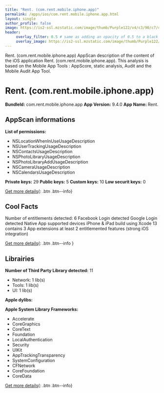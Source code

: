```yaml
---
title: "Rent. (com.rent.mobile.iphone.app)"
permalink: /apps/ios/com.rent.mobile.iphone.app.html
layout: single
author_profile: false
image: https://is2-ssl.mzstatic.com/image/thumb/Purple122/v4/c3/90/c7/c390c762-f9c4-683e-b6a9-6632b47193dc/AppIcon-1x_U007emarketing-0-7-0-85-220.png/512x512bb.jpg
header: 
     overlay_filter: 0.5 # same as adding an opacity of 0.5 to a black background
     overlay_image: https://is2-ssl.mzstatic.com/image/thumb/Purple122/v4/c3/90/c7/c390c762-f9c4-683e-b6a9-6632b47193dc/AppIcon-1x_U007emarketing-0-7-0-85-220.png/512x512bb.jpg
---
```

Rent. (com.rent.mobile.iphone.app) AppScan description of the content of the iOS application Rent. (com.rent.mobile.iphone.app). This analysis is based on the Mobile App Tools : AppScore, static analysis, Audit and the Mobile Audit App Tool.

# Rent. (com.rent.mobile.iphone.app)

**BundleId:** com.rent.mobile.iphone.app
**App Version:** 9.4.0
**App Name:** Rent.


## AppScan informations 

**List of permissions:** 
- NSLocationWhenInUseUsageDescription
- NSUserTrackingUsageDescription
- NSContactsUsageDescription
- NSPhotoLibraryUsageDescription
- NSPhotoLibraryAddUsageDescription
- NSCameraUsageDescription
- NSCalendarsUsageDescription
  
  
**Private keys:** 29
**Public keys:** 5
**Custom keys:** 10
**Low securit keys:** 0
  
[Get more details](/pricing.html){: .btn .btn--info}

## Cool Facts

Number of entitlements detected: 6
Facebook Login detected
Google Login detected
Native App
supported devices iPhone & iPad
build using Xcode 13
contains 3 App extensions
at least 2 entitlemented features (strong iOS integration)
  
[Get more details](/pricing.html){: .btn .btn--info }

## Librairies 
**Number of Third Party Library detected:** 11
- Network: 1 lib(s)
- Tools: 1 lib(s)
- UI: 1 lib(s)


**Apple dylibs:**


**Apple System Library Frameworks:**
- Accelerate
- CoreGraphics
- CoreText
- Foundation
- LocalAuthentication
- Security
- UIKit
- AppTrackingTransparency
- SystemConfiguration
- CFNetwork
- CoreFoundation
- CoreData


  
[Get more details](/pricing.html){: .btn .btn--info}

